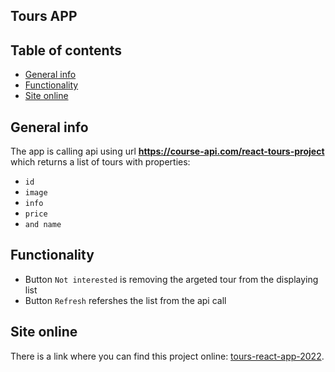 ## Tours APP

## Table of contents

- [General info](#general-info)
- [Functionality](#functionality)
- [Site online](#site-online)
## General info
The app is calling api using url **https://course-api.com/react-tours-project** which returns a list of tours with properties: 
- `id`
- `image`
- `info`
- `price`
- `and name`
## Functionality
- Button `Not interested` is removing the argeted tour from the displaying list
- Button `Refresh` refershes the list from the api call
## Site online
There is a link where you can find this project online:
[tours-react-app-2022](https://tours-react-app-2022.netlify.app).